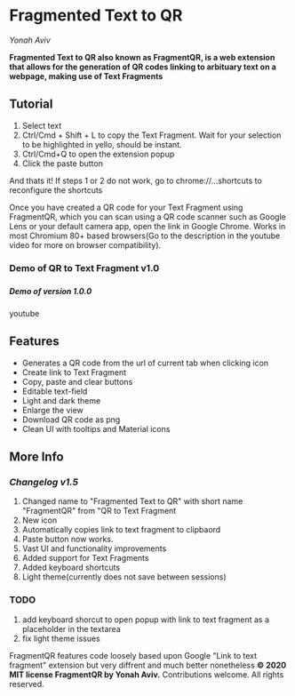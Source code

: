 <h1>Fragmented Text to QR</h1><p>
<em>Yonah Aviv</em><p>
<b>Fragmented Text to QR also known as FragmentQR, is a web extension that allows for the generation of QR codes linking to arbituary text on a webpage, making use of Text Fragments</b>

<h2>Tutorial</h2><p>
 <ol>
  <li>Select text</li>
  <li>Ctrl/Cmd + Shift + L to copy the Text Fragment. Wait for your selection to be highlighted in yello, should be instant.</li>
  <li>Ctrl/Cmd+Q to open the extension popup</li>
  <li>Click the paste button</li>
 </ol>
 And thats it!
  If steps 1 or 2 do not work, go to <a src="chrome://extensions/shortcuts">chrome://...shortcuts</a> to reconfigure the shortcuts<p>

Once you have created a QR code for your Text Fragment using FragmentQR, which you can scan using a QR code scanner such as Google Lens or your default camera app, open the link in Google Chrome. Works in most Chromium 80+ based browsers(Go to the description in the youtube video for more on browser compatibility).<p>

<h3>Demo of QR to Text Fragment v1.0<h3>
<h5>Demo of version 1.0.0</h5>
<a src="https://www.youtube.com/10U6ycpN3CQ">youtube</a>


<h2>Features</h2><p> 
<ul>
  <li>Generates a QR code from the url of current tab when clicking icon</li>
  <li>Create link to Text Fragment</li>
  <li>Copy, paste and clear buttons</li>
  <li>Editable text-field</li>
  <li>Light and dark theme</li>
  <li>Enlarge the view</li>
  <li>Download QR code as png</li>
  <li>Clean UI with tooltips and Material icons</li>
</ul>


<h2>More Info</h2><p>
 
<h3><em>Changelog v1.5</em></h3><p>
 <ol>  
  <li>Changed name to "Fragmented Text to QR" with short name "FragmentQR" from "QR to Text Fragment</li>
  <li>New icon</li>
  <li>Automatically copies link to text fragment to clipbaord</li>
  <li>Paste button now works.</li>
  <li>Vast UI and functionality improvements</li>
  <li>Added support for Text Fragments</li>
  <li>Added keyboard shortcuts</li>
  <li>Light theme(currently does not save between sessions)</li>
 </ol><p>



<h3>TODO</h3><p>
  <ol>
    <li>add keyboard shorcut to open popup with link to text fragment as a placeholder in the textarea</li>
    <li>fix light theme issues</li>
  </ol>

FragmentQR features code loosely based upon Google "Link to text fragment" extension but very diffrent and much better nonetheless 
<b>© 2020 MIT license FragmentQR by Yonah Aviv.</b>
Contributions welcome. All rights reserved.<p>

